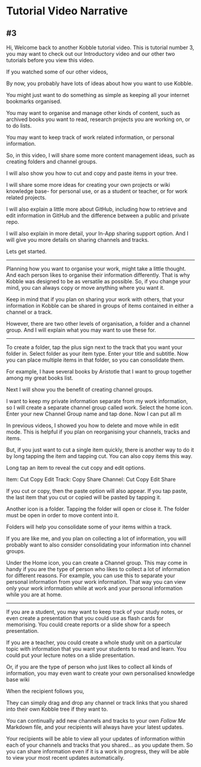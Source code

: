 # Tutorial Video Narrative
## #3
Hi, Welcome back to another Kobble tutorial video. This is tutorial number 3, you may want to check out our Introductory video and our other two tutorials before you view this video.

If you watched some of our other videos, 

By now, you probably have lots of ideas about how you want to use Kobble.

You might just want to do something as simple as keeping all your internet bookmarks organised.

You may want to organise and manage other kinds of content, such as archived books you want to read, research projects you are working on, or to do lists.

You may want to keep track of work related information, or personal information.

So, in this video, I will share some more content management ideas, such as creating folders and channel groups.

I will also show you how to cut and copy and paste items in your tree.

I will share some more ideas for creating your own projects or wiki knowledge base- for personal use, or as a student or teacher, or for work related projects.

I will also explain a little more about GitHub, including how to retrieve and edit information in GitHub and the difference between a public and private repo.

I will also explain in more detail, your In-App sharing support option. And I will give you more details on sharing channels and tracks.

Lets get started.

***

Planning how you want to organise your work, might take a little thought. And each person likes to organise their information differently. That is why Kobble was designed to be as versatile as possible. So, if you change your mind, you can always copy or move anything where you want it.

Keep in mind that if you plan on sharing your work with others, that your information in Kobble can be shared in groups of items contained in either a channel or a track.

However, there are two other levels of organisation, a folder and a channel group. And I will explain what you may want to use these for.

***

To create a folder, tap the plus sign next to the track that you want your folder in. Select folder as your item type. Enter your title and subtitle. Now you can place multiple items in that folder, so you can consolidate them.

For example, I have several books by Aristotle that I want to group together among my great books list.

Next I will show you the benefit of creating channel groups.

I want to keep my private information separate from my work information, so I will create a separate channel group called work. Select the home icon. Enter your new Channel Group name and tap done. Now I can put all m

 
In previous videos, I showed you how to delete and move while in edit mode. This is helpful if you plan on reorganising your channels, tracks and items.

But, if you just want to cut a single item quickly, there is another way to do it by long tapping the item and tapping cut. You can also copy items this way.

Long tap an item to reveal the cut copy and edit options.

Item: Cut Copy Edit
Track: Copy Share
Channel: Cut Copy Edit Share

If you cut or copy, then the paste option will also appear. If you tap paste, the last item that you cut or copied will be pasted by tapping it.

Another icon is a folder.
Tapping the folder will open or close it. The folder must be open in order to move content into  it.

Folders will help you consolidate some of your items within a track.

If you are like me, and you plan on collecting a lot of information, you will probably want to also consider consolidating your information into channel groups.

Under the Home icon, you can create a Channel group. This may come in handy if you are the type of person who likes to collect a lot of information for different reasons. For example, you can use this to separate your personal information from your work information. That way you can view only your work information while at work and your personal information while you are at home.

***



If you are a student, you may want to keep track of your study notes, or even create a presentation that you could use as flash cards for memorising. You could create reports or a slide show for a speech presentation.

If you are a teacher, you could create a whole study unit on a particular topic with information that you want your students to read and learn. You could put your lecture notes on a slide presentation.

Or, if you are the type of person who just likes to collect all kinds of information, you may even want to create your own personalised knowledge base wiki

When the recipient follows you,

They can simply drag and drop any channel or track links that you shared into their own Kobble tree if they want to.

You can continually add new channels and tracks to your own *Follow Me* Markdown file, and your recipients will always have your latest updates.

Your recipients will be able to view all your updates of information within each of your channels and tracks that you shared... as you update them. So you can share information even if it is a work in progress, they will be able to view your most recent updates automatically.